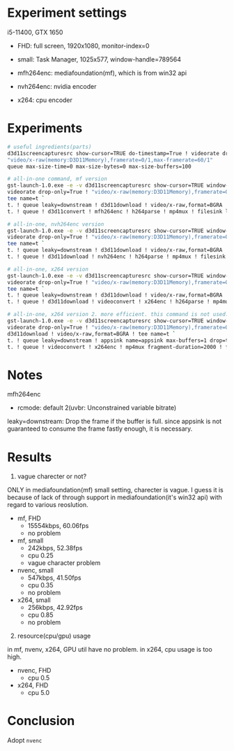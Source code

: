 
# Experiment settings
i5-11400, GTX 1650

- FHD: full screen, 1920x1080, monitor-index=0
- small: Task Manager, 1025x577, window-handle=789564

- mfh264enc: mediafoundation(mf), which is from win32 api
- nvh264enc: nvidia encoder
- x264: cpu encoder

# Experiments

```sh
# useful ingredients(parts)
d3d11screencapturesrc show-cursor=TRUE do-timestamp=True ! videorate drop-only=True
"video/x-raw(memory:D3D11Memory),framerate=0/1,max-framerate=60/1"
queue max-size-time=0 max-size-bytes=0 max-size-buffers=100

# all-in-one command, mf version
gst-launch-1.0.exe -e -v d3d11screencapturesrc show-cursor=TRUE window-handle=789564 do-timestamp=True ! `
videorate drop-only=True ! "video/x-raw(memory:D3D11Memory),framerate=0/1,max-framerate=60/1" ! `
tee name=t `
t. ! queue leaky=downstream ! d3d11download ! video/x-raw,format=BGRA ! appsink name=appsink max-buffers=1 drop=true `
t. ! queue ! d3d11convert ! mfh264enc ! h264parse ! mp4mux ! filesink location=output.mp4

# all-in-one, nvh264enc version
gst-launch-1.0.exe -e -v d3d11screencapturesrc show-cursor=TRUE window-handle=789564 do-timestamp=True ! `
videorate drop-only=True ! "video/x-raw(memory:D3D11Memory),framerate=0/1,max-framerate=60/1" ! `
tee name=t `
t. ! queue leaky=downstream ! d3d11download ! video/x-raw,format=BGRA ! appsink name=appsink max-buffers=1 drop=true `
t. ! queue ! d3d11download ! nvh264enc ! h264parse ! mp4mux ! filesink location=output.mp4

# all-in-one, x264 version
gst-launch-1.0.exe -e -v d3d11screencapturesrc show-cursor=TRUE window-handle=789564 do-timestamp=True ! `
videorate drop-only=True ! "video/x-raw(memory:D3D11Memory),framerate=0/1,max-framerate=60/1" ! `
tee name=t `
t. ! queue leaky=downstream ! d3d11download ! video/x-raw,format=BGRA ! appsink name=appsink max-buffers=1 drop=true `
t. ! queue ! d3d11download ! videoconvert ! x264enc ! h264parse ! mp4mux ! filesink location=output.mp4

# all-in-one, x264 version 2. more efficient. this command is not used.
gst-launch-1.0.exe -e -v d3d11screencapturesrc show-cursor=TRUE window-handle=789564 do-timestamp=True ! `
videorate drop-only=True ! "video/x-raw(memory:D3D11Memory),framerate=0/1,max-framerate=60/1" ! `
d3d11download ! video/x-raw,format=BGRA ! tee name=t `
t. ! queue leaky=downstream ! appsink name=appsink max-buffers=1 drop=true `
t. ! queue ! videoconvert ! x264enc ! mp4mux fragment-duration=2000 ! filesink location=output.mp4
```

# Notes

mfh264enc
- rcmode: default 2(uvbr: Unconstrained variable bitrate)

leaky=downstream: Drop the frame if the buffer is full. since appsink is not guaranteed to consume the frame fastly enough, it is necessary.

# Results

1. vague charecter or not?

ONLY in mediafoundation(mf) small setting, charecter is vague. I guess it is because of lack of through support in mediafoundation(it's win32 api) with regard to various reoslution.

- mf, FHD
    - 15554kbps, 60.06fps
    - no problem
- mf, small
    - 242kbps, 52.38fps
    - cpu 0.25
    - vague character problem
- nvenc, small
    - 547kbps, 41.50fps
    - cpu 0.35
    - no problem
- x264, small
    - 256kbps, 42.92fps
    - cpu 0.85
    - no problem

2. resource(cpu/gpu) usage

in mf, nvenv, x264, GPU util have no problem. in x264, cpu usage is too high.

- nvenc, FHD
    - cpu 0.5
- x264, FHD
    - cpu 5.0

# Conclusion

Adopt `nvenc`
